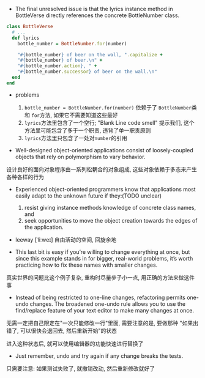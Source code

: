 + The final unresolved issue is that the lyrics instance method in BottleVerse directly references the concrete BottleNumber class.

```ruby
class BottleVerse
  # ...
  def lyrics
    bottle_number = BottleNumber.for(number)

    "#{bottle_number} of beer on the wall, ".capitalize +
    "#{bottle_number} of beer.\n" +
    "#{bottle_number.action}, " +
    "#{bottle_number.successor} of beer on the wall.\n"
  end
end
```

+ problems
    1. `bottle_number = BottleNumber.for(number)` 依赖于了 `BottleNumber`类 和 `for`方法, 如果它不需要知道这些最好
    2. `lyrics`方法里包含了一个空行; "Blank Line code smell" 提示我们, 这个方法里可能包含了多于一个职责, 违背了单一职责原则
    3. `lyrics`方法里只包含了一处对`number`的引用

+ Well-designed object-oriented applications consist of loosely-coupled objects that rely on polymorphism to vary behavior.

设计良好的面向对象程序由一系列松耦合的对象组成, 这些对象依赖于多态来产生各种各样的行为

+ Experienced object-oriented programmers know that applications most easily adapt to the unknown future if they:(TODO unclear)
    1. resist giving instance methods knowledge of concrete class names, and
    2. seek opportunities to move the object creation towards the edges of the application.

+ leeway [ˈliːweɪ] 自由活动的空间, 回旋余地

+ This last bit is easy if you’re willing to change everything at once, but since this example stands in for bigger, real-world problems, it’s worth practicing how to fix these names with smaller changes.

真实世界的问题比这个例子复杂, 重构时尽量步子小一点, 用正确的方法来做这件事

+ Instead of being restricted to one-line changes, refactoring permits one-undo changes. The broadened one-undo rule allows you to use the find/replace feature of your text editor to make many changes at once.

无需一定把自己限定在"一次只能修改一行"里面, 需要注意的是, 要做那种 "如果出错了, 可以很快会退回去, 然后重新开始"的状态

进入这种状态后, 就可以使用编辑器的功能快速进行替换了

+ Just remember, undo and try again if any change breaks the tests.

只需要注意: 如果测试失败了, 就撤销改动, 然后重新修改就好了
